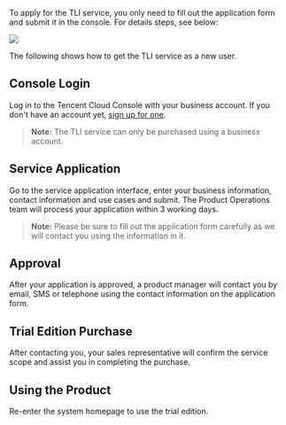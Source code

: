 To apply for the TLI service, you only need to fill out the application form and submit it in the console. For details steps, see below:

![](https://main.qcloudimg.com/raw/b3a1ad6b8e4942caa00a1a062bebfc30.svg)


The following shows how to get the TLI service as a new user.

## Console Login

Log in to the Tencent Cloud Console with your business account. If you don't have an account yet, [sign up for one](/document/product/378/9603).

> **Note:**
> The TLI service can only be purchased using a business account.

## Service Application

Go to the service application interface, enter your business information, contact information and use cases and submit. The Product Operations team will process your application within 3 working days.

> **Note:**
> Please be sure to fill out the application form carefully as we will contact you using the information in it.

## Approval

After your application is approved, a product manager will contact you by email, SMS or telephone using the contact information on the application form.

## Trial Edition Purchase

After contacting you, your sales representative will confirm the service scope and assist you in completing the purchase.

## Using the Product

Re-enter the system homepage to use the trial edition.
